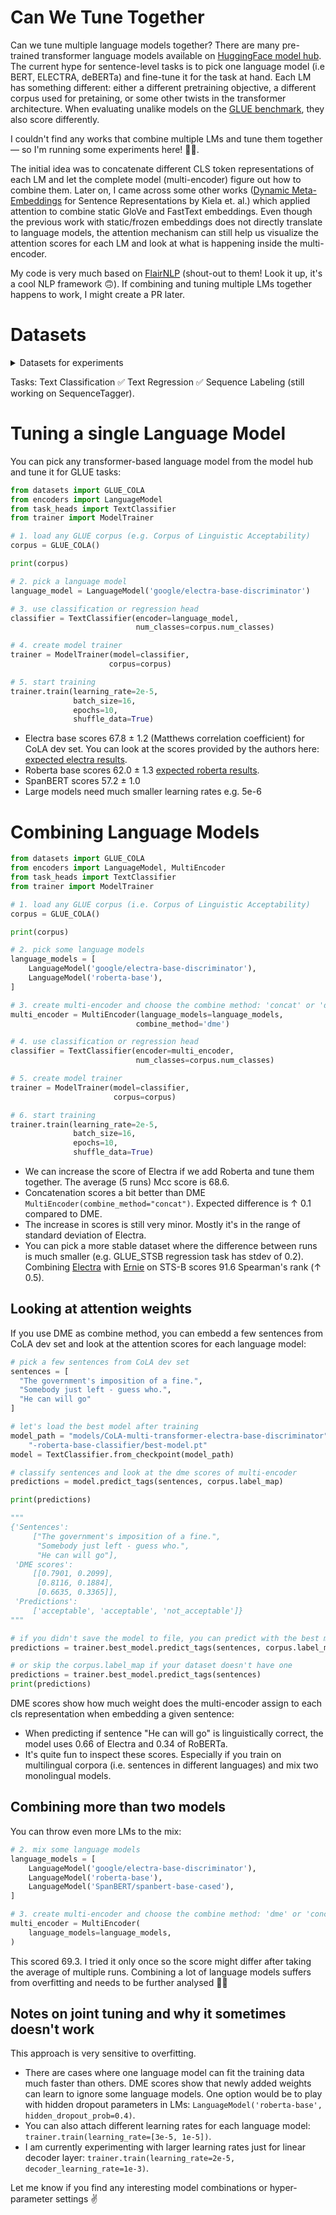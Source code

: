 # Can We Tune Together

Can we tune multiple language models together? There are many pre-trained transformer language models available on [HuggingFace model hub](https://huggingface.co/models). The current hype for sentence-level tasks is to pick one language model (i.e BERT, ELECTRA, deBERTa) and fine-tune it for the task at hand. Each LM has something different: either a different pretraining objective, a different corpus used for pretaining, or some other twists in the transformer architecture. When evaluating unalike models on the [GLUE benchmark](https://gluebenchmark.com/), they also score differently.

I couldn't find any works that combine multiple LMs and tune them together — so I'm running some experiments here! 🤷‍♂️. 

The initial idea was to concatenate different CLS token representations of each LM and let the complete model (multi-encoder) figure out how to combine them. Later on, I came across some other works ([Dynamic Meta-Embeddings](https://arxiv.org/abs/1804.07983) for Sentence Representations by Kiela et. al.) which applied attention to combine static GloVe and FastText embeddings. Even though the previous work with static/frozen embeddings does not directly translate to language models, the attention mechanism can still help us visualize the attention scores for each LM and look at what is happening inside the multi-encoder.

My code is very much based on [FlairNLP](https://github.com/flairNLP/flair) (shout-out to them! Look it up, it's a cool NLP framework 🙃). If combining and tuning multiple LMs together happens to work, I might create a PR later.


# Datasets

<details>
  <summary>Datasets for experiments</summary>

#### Text Classification

| Corpus Name | Sentences | Labels | Task type | Source |
| ----------- | ---- | ---------- | --------- | --------- |
| CLICKBAIT   | 32k  | 2          | Sentence classification | [clickbait] |
| ISEAR       | 7k   | 7          | Sentence classification | [isear] #6 only in .sav and .mdb formats |
| TREC        | 6k   | 6          | Sentence classification | [trec] |
| EMOTION_STIMULUS | 1.6k  | 7    | Sentence classification | [emotion stimulus] |
| GLUE_COLA   | 9.5k  | 2         | Sentence classification | [glue] |
| GLUE_SST2   | 68k   | 2         | Sentence classification | [glue] |
| GLUE_MRPC   | 4k    | 3         | Sentence-pair           | [glue] |
| GLUE_RTE    | 3k    | 3         | Sentence-pair           | [glue] |
| GLUE_MNLI   | 413k  | 3         | Sentence-pair           | [glue] |
| GLUE_QNLI   | 114k  | 3         | Sentence-pair           | [glue] |
| GLUE_QQP    | 404k  | 3         | Sentence-pair           | [glue] |
| GLUE_WNLI   | 700   | 2         | Sentence-pair           | [glue] |
| SICK        | 10k   | 3         | Sentence-pair           | [sick] |


#### Text Regression

| Corpus Name | Sentences | Labels | Task type | Reference |
| ----------- | ---- | ---------- | --------- | --------- |
| GLUE_STSB   | 8.5k   | Similarity score | Sentence regression | [glue] |
| EMOBANK     | 10k   | Valance, arousal, or dominance scores | Sentence regression | [emobank] |
| FB_VALENCE_AROUSAL | 6k   | Valence or arousal scores | Sentence regression | [valence arousal in fb posts] |


#### Sequence Labeling

| Corpus Name | Sentences | Labels | Task type | Reference |
| ----------- | ---- | ---------- | --------- | --------- |
| CONLL_NER   | 20k   | 4 | NER | [conll03] |
| WNUT_NER     | 5k   | 6 | NER | [wnut17] |
| MIT_MOVIE_NER | 10k   | 13 | NER | [mit movie] |
| MIT_RESTAURANT_NER | 9k   | 9 | NER | [mit restaurant] |


[clickbait]: https://github.com/bhargaviparanjape/clickbait
[isear]: https://www.unige.ch/cisa/research/materials-and-online-research/research-material/
[trec]: https://cogcomp.seas.upenn.edu/Data/QA/QC/
[emotion stimulus]: https://www.eecs.uottawa.ca/~diana/resources/emotion_stimulus_data/
[glue]: https://gluebenchmark.com/tasks
[sick]: https://zenodo.org/record/2787612/#.YYSThnko-qQ
[emobank]: https://github.com/JULIELab/EmoBank
[valence arousal in fb posts]: https://github.com/wwbp/additional_data_sets/tree/master/valence_arousal
[conll03]: https://www.clips.uantwerpen.be/conll2003/ner/
[wnut17]: https://github.com/leondz/emerging_entities_17
[mit movie]: https://groups.csail.mit.edu/sls/downloads/movie/
[mit restaurant]: https://groups.csail.mit.edu/sls/downloads/restaurant/

</details>

Tasks: Text Classification ✅ Text Regression ✅ Sequence Labeling (still working on SequenceTagger).

# Tuning a single Language Model

You can pick any transformer-based language model from the model hub and tune it for GLUE tasks:

```python
from datasets import GLUE_COLA
from encoders import LanguageModel
from task_heads import TextClassifier
from trainer import ModelTrainer

# 1. load any GLUE corpus (e.g. Corpus of Linguistic Acceptability)
corpus = GLUE_COLA()

print(corpus)

# 2. pick a language model
language_model = LanguageModel('google/electra-base-discriminator')

# 3. use classification or regression head
classifier = TextClassifier(encoder=language_model,
                            num_classes=corpus.num_classes)

# 4. create model trainer
trainer = ModelTrainer(model=classifier,
                      corpus=corpus)

# 5. start training
trainer.train(learning_rate=2e-5,
              batch_size=16,
              epochs=10,
              shuffle_data=True)
```

- Electra base scores 67.8 ± 1.2 (Matthews correlation coefficient) for CoLA dev set. You can look at the scores provided by the authors here: [expected electra results](https://github.com/google-research/electra).
- Roberta base scores 62.0 ± 1.3 [expected roberta results](https://github.com/pytorch/fairseq/tree/master/examples/roberta).
- SpanBERT scores 57.2 ± 1.0
- Large models need much smaller learning rates e.g. 5e-6

# Combining Language Models

```python
from datasets import GLUE_COLA
from encoders import LanguageModel, MultiEncoder
from task_heads import TextClassifier
from trainer import ModelTrainer

# 1. load any GLUE corpus (i.e. Corpus of Linguistic Acceptability)
corpus = GLUE_COLA()

print(corpus)

# 2. pick some language models
language_models = [
    LanguageModel('google/electra-base-discriminator'),
    LanguageModel('roberta-base'),
]

# 3. create multi-encoder and choose the combine method: 'concat' or 'dme'
multi_encoder = MultiEncoder(language_models=language_models,
                            combine_method='dme')

# 4. use classification or regression head
classifier = TextClassifier(encoder=multi_encoder,
                            num_classes=corpus.num_classes)

# 5. create model trainer
trainer = ModelTrainer(model=classifier,
                       corpus=corpus)

# 6. start training
trainer.train(learning_rate=2e-5,
              batch_size=16,
              epochs=10,
              shuffle_data=True)
```

- We can increase the score of Electra if we add Roberta and tune them together. The average (5 runs) Mcc score is 68.6.
- Concatenation scores a bit better than DME `MultiEncoder(combine_method="concat")`. Expected difference is ↑ 0.1 compared to DME.
- The increase in scores is still very minor. Mostly it's in the range of standard deviation of Electra.
- You can pick a more stable dataset where the difference between runs is much smaller (e.g. GLUE_STSB regression task has stdev of 0.2). Combining [Electra](https://huggingface.co/google/electra-base-generator) with [Ernie](nghuyong/ernie-2.0-en) on STS-B scores 91.6 Spearman's rank (↑ 0.5).

## Looking at attention weights

If you use DME as combine method, you can embedd a few sentences from CoLA dev set and look at the attention scores for each language model:

```python
# pick a few sentences from CoLA dev set
sentences = [
  "The government's imposition of a fine.",
  "Somebody just left - guess who.",
  "He can will go"
]

# let's load the best model after training
model_path = "models/CoLA-multi-transformer-electra-base-discriminator" \
    "-roberta-base-classifier/best-model.pt"
model = TextClassifier.from_checkpoint(model_path)

# classify sentences and look at the dme scores of multi-encoder
predictions = model.predict_tags(sentences, corpus.label_map)

print(predictions)

"""
{'Sentences': 
     ["The government's imposition of a fine.", 
      "Somebody just left - guess who.",
      "He can will go"], 
 'DME scores': 
     [[0.7901, 0.2099],
      [0.8116, 0.1884],
      [0.6635, 0.3365]],
 'Predictions': 
     ['acceptable', 'acceptable', 'not_acceptable']}
"""

```

```python
# if you didn't save the model to file, you can predict with the best model directly from trainer
predictions = trainer.best_model.predict_tags(sentences, corpus.label_map)

# or skip the corpus.label_map if your dataset doesn't have one
predictions = trainer.best_model.predict_tags(sentences)
print(predictions)
```


DME scores show how much weight does the multi-encoder assign to each cls representation when embedding a given sentence:
- When predicting if sentence "He can will go" is linguistically correct, the model uses 0.66 of Electra and 0.34 of RoBERTa.
- It's quite fun to inspect these scores. Especially if you train on multilingual corpora (i.e. sentences in different languages) and mix two monolingual models.

## Combining more than two models

You can throw even more LMs to the mix:

```python
# 2. mix some language models
language_models = [
    LanguageModel('google/electra-base-discriminator'),
    LanguageModel('roberta-base'),
    LanguageModel('SpanBERT/spanbert-base-cased'),
]

# 3. create multi-encoder and choose the combine method: 'dme' or 'concat'
multi_encoder = MultiEncoder(
    language_models=language_models,
)
```

This scored 69.3. I tried it only once so the score might differ after taking the average of multiple runs. Combining a lot of language models suffers from overfitting and needs to be further analysed 🤷‍♂️

## Notes on joint tuning and why it sometimes doesn't work

This approach is very sensitive to overfitting.
- There are cases where one language model can fit the training data much faster than others. DME scores show that newly added weights can learn to ignore some language models. One option would be to play with hidden dropout parameters in LMs: `LanguageModel('roberta-base', hidden_dropout_prob=0.4)`.
- You can also attach different learning rates for each language model: `trainer.train(learning_rate=[3e-5, 1e-5])`.
- I am currently experimenting with larger learning rates just for linear decoder layer: `trainer.train(learning_rate=2e-5, decoder_learning_rate=1e-3)`.

Let me know if you find any interesting model combinations or hyper-parameter settings ✌️


